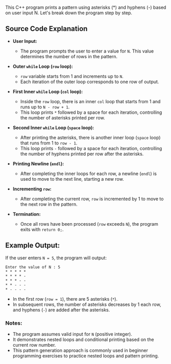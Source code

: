 This C++ program prints a pattern using asterisks (*) and hyphens (-) based on user input N. Let's break down the program step by step.

## Source Code Explanation

-  **User Input:**
    
    -   The program prompts the user to enter a value for `N`. This value determines the number of rows in the pattern.
- **Outer `while` Loop (`row` loop):**
    
    -   `row` variable starts from 1 and increments up to `N`.
    -   Each iteration of the outer loop corresponds to one row of output.
- **First Inner `while` Loop (`col` loop):**
    
    -   Inside the `row` loop, there is an inner `col` loop that starts from 1 and runs up to `N - row + 1`.
    -   This loop prints `*` followed by a space for each iteration, controlling the number of asterisks printed per row.
-  **Second Inner `while` Loop (`space` loop):**
    
    -   After printing the asterisks, there is another inner loop (`space` loop) that runs from 1 to `row - 1`.
    -   This loop prints `-` followed by a space for each iteration, controlling the number of hyphens printed per row after the asterisks.
-  **Printing Newline (`endl`):**
    
    -   After completing the inner loops for each row, a newline (`endl`) is used to move to the next line, starting a new row.
-  **Incrementing `row`:**
    
    -   After completing the current row, `row` is incremented by 1 to move to the next row in the pattern.
- **Termination:**
    
    -   Once all rows have been processed (`row` exceeds `N`), the program exits with `return 0;`.

## Example Output:

If the user enters `N = 5`, the program will output:

```
Enter the value of N : 5
* * * * * 
* * * * - 
* * * - - 
* * - - - 
* - - - -
``` 

-   In the first row (`row = 1`), there are 5 asterisks (`*`).
-   In subsequent rows, the number of asterisks decreases by 1 each row, and hyphens (`-`) are added after the asterisks.

### Notes:

-   The program assumes valid input for `N` (positive integer).
-   It demonstrates nested loops and conditional printing based on the current row number.
-   This pattern generation approach is commonly used in beginner programming exercises to practice nested loops and pattern printing.

